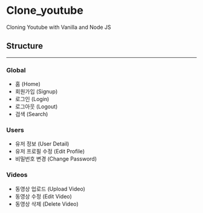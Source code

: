 # Clone_youtube

Cloning Youtube with Vanilla and Node JS

## Structure

***

### Global
- 홈 (Home)
- 회원가입 (Signup)
- 로그인 (Login)
- 로그아웃 (Logout)
- 검색 (Search)

### Users
- 유저 정보 (User Detail)
- 유저 프로필 수정 (Edit Profile)
- 비밀번호 변경 (Change Password)

### Videos
- 동영상 업로드 (Upload Video)
- 동영상 수정 (Edit Video)
- 동영상 삭제 (Delete Video)

